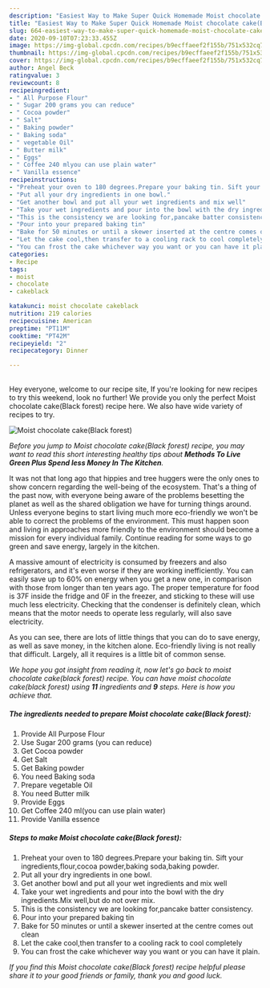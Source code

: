 ```yaml
---
description: "Easiest Way to Make Super Quick Homemade Moist chocolate cake(Black forest)"
title: "Easiest Way to Make Super Quick Homemade Moist chocolate cake(Black forest)"
slug: 664-easiest-way-to-make-super-quick-homemade-moist-chocolate-cakeblack-forest
date: 2020-09-10T07:23:33.455Z
image: https://img-global.cpcdn.com/recipes/b9ecffaeef2f155b/751x532cq70/moist-chocolate-cakeblack-forest-recipe-main-photo.jpg
thumbnail: https://img-global.cpcdn.com/recipes/b9ecffaeef2f155b/751x532cq70/moist-chocolate-cakeblack-forest-recipe-main-photo.jpg
cover: https://img-global.cpcdn.com/recipes/b9ecffaeef2f155b/751x532cq70/moist-chocolate-cakeblack-forest-recipe-main-photo.jpg
author: Angel Beck
ratingvalue: 3
reviewcount: 8
recipeingredient:
- " All Purpose Flour"
- " Sugar 200 grams you can reduce"
- " Cocoa powder"
- " Salt"
- " Baking powder"
- " Baking soda"
- " vegetable Oil"
- " Butter milk"
- " Eggs"
- " Coffee 240 mlyou can use plain water"
- " Vanilla essence"
recipeinstructions:
- "Preheat your oven to 180 degrees.Prepare your baking tin. Sift your ingredients,flour,cocoa powder,baking soda,baking powder."
- "Put all your dry ingredients in one bowl."
- "Get another bowl and put all your wet ingredients and mix well"
- "Take your wet ingredients and pour into the bowl with the dry ingredients.Mix well,but do not over mix."
- "This is the consistency we are looking for,pancake batter consistency."
- "Pour into your prepared baking tin"
- "Bake for 50 minutes or until a skewer inserted at the centre comes out clean"
- "Let the cake cool,then transfer to a cooling rack to cool completely"
- "You can frost the cake whichever way you want or you can have it plain."
categories:
- Recipe
tags:
- moist
- chocolate
- cakeblack

katakunci: moist chocolate cakeblack 
nutrition: 219 calories
recipecuisine: American
preptime: "PT11M"
cooktime: "PT42M"
recipeyield: "2"
recipecategory: Dinner

---
```

<br>
Hey everyone, welcome to our recipe site, If you're looking for new recipes to try this weekend, look no further! We provide you only the perfect Moist chocolate cake(Black forest) recipe here. We also have wide variety of recipes to try.
<br>


![Moist chocolate cake(Black forest)](https://img-global.cpcdn.com/recipes/b9ecffaeef2f155b/751x532cq70/moist-chocolate-cakeblack-forest-recipe-main-photo.jpg)

<i>Before you jump to Moist chocolate cake(Black forest) recipe, you may want to read this short interesting healthy tips about 
<strong>Methods To Live Green Plus Spend less Money In The Kitchen</strong>.</i>
</br>

It was not that long ago that hippies and tree huggers were the only ones to show concern regarding the well-being of the ecosystem. That's a thing of the past now, with everyone being aware of the problems besetting the planet as well as the shared obligation we have for turning things around. Unless everyone begins to start living much more eco-friendly we won't be able to correct the problems of the environment. This must happen soon and living in approaches more friendly to the environment should become a mission for every individual family. Continue reading for some ways to go green and save energy, largely in the kitchen.

A massive amount of electricity is consumed by freezers and also refrigerators, and it's even worse if they are working inefficiently. You can easily save up to 60% on energy when you get a new one, in comparison with those from longer than ten years ago. The proper temperature for food is 37F inside the fridge and 0F in the freezer, and sticking to these will use much less electricity. Checking that the condenser is definitely clean, which means that the motor needs to operate less regularly, will also save electricity.

As you can see, there are lots of little things that you can do to save energy, as well as save money, in the kitchen alone. Eco-friendly living is not really that difficult. Largely, all it requires is a little bit of common sense.


<i>We hope you got insight from reading it, now let's go back to moist chocolate cake(black forest) recipe. You can have moist chocolate cake(black forest) using <strong>11</strong> ingredients and <strong>9</strong> steps. Here is how you achieve that.
</i>

##### The ingredients needed to prepare Moist chocolate cake(Black forest):

1. Provide  All Purpose Flour
1. Use  Sugar 200 grams (you can reduce)
1. Get  Cocoa powder
1. Get  Salt
1. Get  Baking powder
1. You need  Baking soda
1. Prepare  vegetable Oil
1. You need  Butter milk
1. Provide  Eggs
1. Get  Coffee 240 ml(you can use plain water)
1. Provide  Vanilla essence


##### Steps to make Moist chocolate cake(Black forest):

1. Preheat your oven to 180 degrees.Prepare your baking tin. Sift your ingredients,flour,cocoa powder,baking soda,baking powder.
1. Put all your dry ingredients in one bowl.
1. Get another bowl and put all your wet ingredients and mix well
1. Take your wet ingredients and pour into the bowl with the dry ingredients.Mix well,but do not over mix.
1. This is the consistency we are looking for,pancake batter consistency.
1. Pour into your prepared baking tin
1. Bake for 50 minutes or until a skewer inserted at the centre comes out clean
1. Let the cake cool,then transfer to a cooling rack to cool completely
1. You can frost the cake whichever way you want or you can have it plain.


<i>If you find this Moist chocolate cake(Black forest) recipe helpful please share it to your good friends or family, thank you and good luck.</i>
